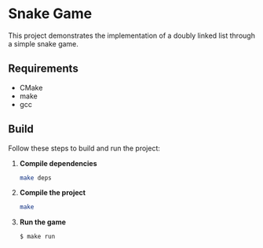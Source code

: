 # Snake Game

This project demonstrates the implementation of a doubly linked list through a simple snake game.

## Requirements

- CMake
- make
- gcc

## Build

Follow these steps to build and run the project:

1. **Compile dependencies**

    ```sh
    make deps
    ```

2. **Compile the project**

    ```sh
    make
    ```

3. **Run the game**

   ```sh
   $ make run
   ```